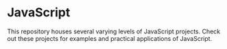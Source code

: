 # JavaScript

This repository houses several varying levels of JavaScript projects. Check out these projects for examples and practical applications of JavaScript.

